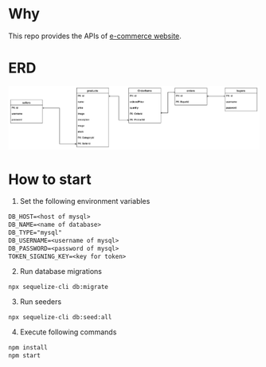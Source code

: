 # Why

This repo provides the APIs of [e-commerce website](https://github.com/Fan-55/tc-front).

# ERD

![ERD](./docs/ERD.png)

# How to start

1. Set the following environment variables
```
DB_HOST=<host of mysql>
DB_NAME=<name of database>
DB_TYPE="mysql"
DB_USERNAME=<username of mysql>
DB_PASSWORD=<password of mysql>
TOKEN_SIGNING_KEY=<key for token>
```

2. Run database migrations
```
npx sequelize-cli db:migrate
```

3. Run seeders
```
npx sequelize-cli db:seed:all
```

4. Execute following commands
```
npm install
npm start
```
